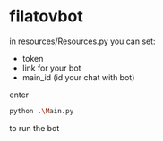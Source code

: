 # filatovbot

in resources/Resources.py you can set:
- token
- link for your bot
- main_id (id your chat with bot)

enter 
```bash
python .\Main.py
```
to run the bot 
